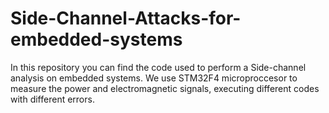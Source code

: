 # Side-Channel-Attacks-for-embedded-systems

In this repository you can find the code used to perform a Side-channel analysis on embedded systems. We use STM32F4 microproccesor to measure the power and electromagnetic signals, executing different codes with different errors.
